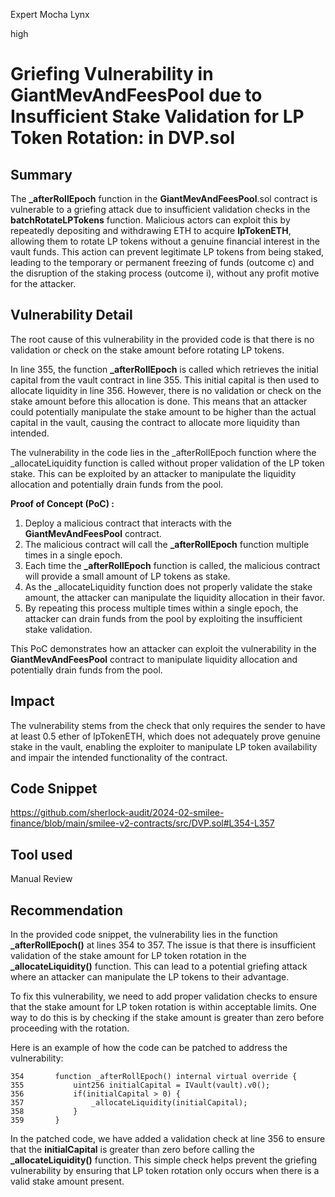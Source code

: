 Expert Mocha Lynx

high

# Griefing Vulnerability in GiantMevAndFeesPool due to Insufficient Stake Validation for LP Token Rotation: in DVP.sol

## Summary
The **_afterRollEpoch** function in the **GiantMevAndFeesPool**.sol contract is vulnerable to a griefing attack due to insufficient validation checks in the **batchRotateLPTokens** function. Malicious actors can exploit this by repeatedly depositing and withdrawing ETH to acquire **lpTokenETH**, allowing them to rotate LP tokens without a genuine financial interest in the vault funds. This action can prevent legitimate LP tokens from being staked, leading to the temporary or permanent freezing of funds (outcome c) and the disruption of the staking process (outcome i), without any profit motive for the attacker.
## Vulnerability Detail
The root cause of this vulnerability in the provided code is that there is no validation or check on the stake amount before rotating LP tokens.

In line 355, the function **_afterRollEpoch** is called which retrieves the initial capital from the vault contract in line 355. This initial capital is then used to allocate liquidity in line 356. However, there is no validation or check on the stake amount before this allocation is done. This means that an attacker could potentially manipulate the stake amount to be higher than the actual capital in the vault, causing the contract to allocate more liquidity than intended.

The vulnerability in the code lies in the _afterRollEpoch function where the _allocateLiquidity function is called without proper validation of the LP token stake. This can be exploited by an attacker to manipulate the liquidity allocation and potentially drain funds from the pool.

**Proof of Concept (PoC) :**

1. Deploy a malicious contract that interacts with the **GiantMevAndFeesPool** contract.
2. The malicious contract will call the **_afterRollEpoch** function multiple times in a single epoch.
3. Each time the **_afterRollEpoch** function is called, the malicious contract will provide a small amount of LP tokens as stake.
4. As the _allocateLiquidity function does not properly validate the stake amount, the attacker can manipulate the liquidity allocation in their favor.
5. By repeating this process multiple times within a single epoch, the attacker can drain funds from the pool by exploiting the insufficient stake validation.

This PoC demonstrates how an attacker can exploit the vulnerability in the **GiantMevAndFeesPool** contract to manipulate liquidity allocation and potentially drain funds from the pool.

## Impact
The vulnerability stems from the check that only requires the sender to have at least 0.5 ether of lpTokenETH, which does not adequately prove genuine stake in the vault, enabling the exploiter to manipulate LP token availability and impair the intended functionality of the contract.
## Code Snippet
https://github.com/sherlock-audit/2024-02-smilee-finance/blob/main/smilee-v2-contracts/src/DVP.sol#L354-L357
## Tool used

Manual Review

## Recommendation
In the provided code snippet, the vulnerability lies in the function **_afterRollEpoch()** at lines 354 to 357. The issue is that there is insufficient validation of the stake amount for LP token rotation in the **_allocateLiquidity()** function. This can lead to a potential griefing attack where an attacker can manipulate the LP tokens to their advantage.

To fix this vulnerability, we need to add proper validation checks to ensure that the stake amount for LP token rotation is within acceptable limits. One way to do this is by checking if the stake amount is greater than zero before proceeding with the rotation.

Here is an example of how the code can be patched to address the vulnerability:
```solidity
354       function _afterRollEpoch() internal virtual override {
355           uint256 initialCapital = IVault(vault).v0();
356           if(initialCapital > 0) {
357               _allocateLiquidity(initialCapital);
358           }
359       }
```
In the patched code, we have added a validation check at line 356 to ensure that the **initialCapital** is greater than zero before calling the **_allocateLiquidity()** function. This simple check helps prevent the griefing vulnerability by ensuring that LP token rotation only occurs when there is a valid stake amount present.